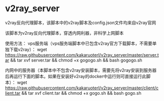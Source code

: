 # v2ray_server
v2ray反向代理脚本，该脚本中的v2ray脚本及config.json文件均来自v2ray官网

该脚本为v2ray反向代理脚本，穿透内网利器，非科学上网脚本

使用方法：
vps服务端（vps服务端脚本中已包含v2ray官方下载脚本，不需要单独下载v2ray）：
wget https://raw.githubusercontent.com/kakaruoterl/v2ray_server/master/server.tar && tar xvf server.tar && chmod +x gogogo.sh && bash gogogo.sh

内网中的服务器（本脚本中不包含v2ray安装脚本，需要先将v2ray安装到服务器后再运行下面的脚本。如果在安装好v2ray的docker中运行则可直接运行此脚本）：
wget https://raw.githubusercontent.com/kakaruoterl/v2ray_server/master/client/client.tar && tar xvf client.tar && chmod +x gogo.sh && bash gogo.sh
